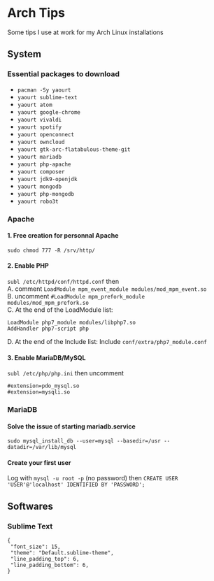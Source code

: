 # Arch Tips
Some tips I use at work for my Arch Linux installations

## System

### Essential packages to download
- `pacman -Sy yaourt`
- `yaourt sublime-text`
- `yaourt atom`
- `yaourt google-chrome`
- `yaourt vivaldi`
- `yaourt spotify`
- `yaourt openconnect`
- `yaourt owncloud`
- `yaourt gtk-arc-flatabulous-theme-git`
- `yaourt mariadb`
- `yaourt php-apache`
- `yaourt composer`
- `yaourt jdk9-openjdk`
- `yaourt mongodb`
- `yaourt php-mongodb`
- `yaourt robo3t`

### Apache
#### 1. Free creation for personnal Apache 
`sudo chmod 777 -R /srv/http/`
#### 2. Enable PHP
`subl /etc/httpd/conf/httpd.conf` then <br>
A. comment `LoadModule mpm_event_module modules/mod_mpm_event.so` <br>
B. uncomment `#LoadModule mpm_prefork_module modules/mod_mpm_prefork.so` <br>
C. At the end of the LoadModule list:
```
LoadModule php7_module modules/libphp7.so
AddHandler php7-script php
```
D. At the end of the Include list:
Include `conf/extra/php7_module.conf`

#### 3. Enable MariaDB/MySQL
`subl /etc/php/php.ini` then uncomment
```
#extension=pdo_mysql.so
#extension=mysqli.so
```

### MariaDB
#### Solve the issue of starting mariadb.service
`sudo mysql_install_db --user=mysql --basedir=/usr --datadir=/var/lib/mysql`

#### Create your first user

Log with `mysql -u root -p` (no password) then `CREATE USER 'USER'@'localhost' IDENTIFIED BY 'PASSWORD';`

## Softwares
### Sublime Text
```
{
 "font_size": 15,
 "theme": "Default.sublime-theme",
 "line_padding_top": 6,
 "line_padding_bottom": 6,
}
```
